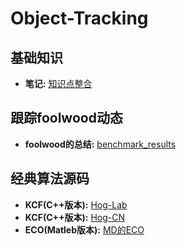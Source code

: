 # Object-Tracking

## 基础知识

* **笔记:**  [知识点整合](https://github.com/Ferris-Cheng/Object-Tracking/blob/master/%E7%9B%AE%E6%A0%87%E8%B7%9F%E8%B8%AA%E7%AC%94%E8%AE%B0.txt)


## 跟踪foolwood动态

* **foolwood的总结:**  [benchmark_results](https://github.com/foolwood/benchmark_results)

## 经典算法源码

* **KCF(C++版本):**  [Hog-Lab](https://github.com/joaofaro/KCFcpp)
* **KCF(C++版本):**  [Hog-CN](https://github.com/vojirt/kcf)
* **ECO(Matleb版本):**  [MD的ECO](https://github.com/martin-danelljan/ECO)
